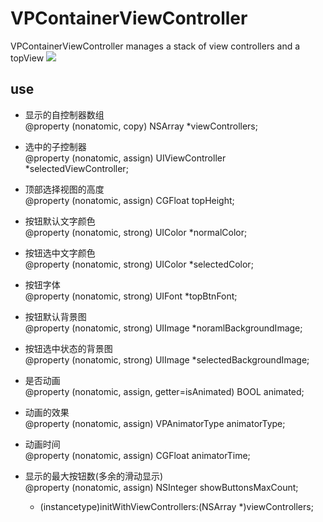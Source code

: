VPContainerViewController
=========================
VPContainerViewController manages a stack of view controllers and a topView
![](https://github.com/NaiveVDisk/VPContainerViewController/blob/master/Screenshots/show.gif)

use
-------------------------
 *  显示的自控制器数组<br>
    @property (nonatomic, copy) NSArray *viewControllers;
 *  选中的子控制器<br>
    @property (nonatomic, assign) UIViewController *selectedViewController;
 *  顶部选择视图的高度<br>
    @property (nonatomic, assign) CGFloat topHeight;
 *  按钮默认文字颜色<br>
    @property (nonatomic, strong) UIColor *normalColor;
 *  按钮选中文字颜色<br>
    @property (nonatomic, strong) UIColor *selectedColor;
 *  按钮字体<br>
    @property (nonatomic, strong) UIFont *topBtnFont;
 *  按钮默认背景图<br>
    @property (nonatomic, strong) UIImage *noramlBackgroundImage;
 *  按钮选中状态的背景图<br>
    @property (nonatomic, strong) UIImage *selectedBackgroundImage;
 *  是否动画<br>
    @property (nonatomic, assign, getter=isAnimated) BOOL animated;
 *  动画的效果<br>
    @property (nonatomic, assign) VPAnimatorType animatorType;
 *  动画时间<br>
    @property (nonatomic, assign) CGFloat animatorTime;
 *  显示的最大按钮数(多余的滑动显示)<br>
    @property (nonatomic, assign) NSInteger showButtonsMaxCount;

    - (instancetype)initWithViewControllers:(NSArray *)viewControllers;
